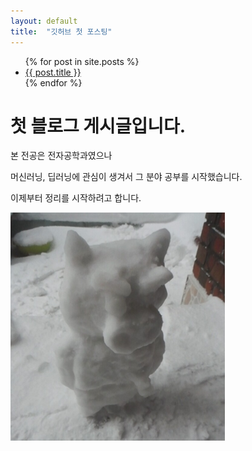 ```yaml
---
layout: default
title:  "깃허브 첫 포스팅"
---
```

<ul>
    {% for post in site.posts %}
<li>
    <a href="{{ post.url }}">{{ post.title }}</a>
</li>
    {% endfor %}
</ul>

# 첫 블로그 게시글입니다.
본 전공은 전자공학과였으나

머신러닝, 딥러닝에 관심이 생겨서 그 분야 공부를 시작했습니다.

이제부터 정리를 시작하려고 합니다.

![부리부리](../images/2022-01-03-first/부리부리.PNG)
